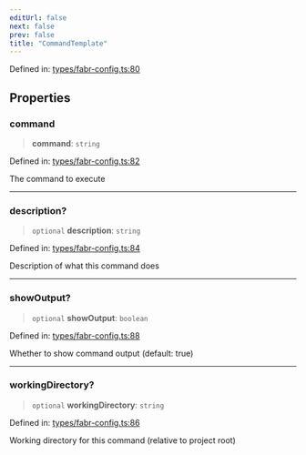 ```yaml
---
editUrl: false
next: false
prev: false
title: "CommandTemplate"
---
```


Defined in: [types/fabr-config.ts:80](https://github.com/yashjawale/fabr/blob/af253d796213941a067e07d1a9e8b7372a1ddc07/src/types/fabr-config.ts#L80)

## Properties

### command

> **command**: `string`

Defined in: [types/fabr-config.ts:82](https://github.com/yashjawale/fabr/blob/af253d796213941a067e07d1a9e8b7372a1ddc07/src/types/fabr-config.ts#L82)

The command to execute

***

### description?

> `optional` **description**: `string`

Defined in: [types/fabr-config.ts:84](https://github.com/yashjawale/fabr/blob/af253d796213941a067e07d1a9e8b7372a1ddc07/src/types/fabr-config.ts#L84)

Description of what this command does

***

### showOutput?

> `optional` **showOutput**: `boolean`

Defined in: [types/fabr-config.ts:88](https://github.com/yashjawale/fabr/blob/af253d796213941a067e07d1a9e8b7372a1ddc07/src/types/fabr-config.ts#L88)

Whether to show command output (default: true)

***

### workingDirectory?

> `optional` **workingDirectory**: `string`

Defined in: [types/fabr-config.ts:86](https://github.com/yashjawale/fabr/blob/af253d796213941a067e07d1a9e8b7372a1ddc07/src/types/fabr-config.ts#L86)

Working directory for this command (relative to project root)
